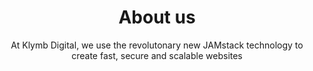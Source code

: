 ---
title: "About us"
subtitle: "At Klymb Digital, we use the revolutonary new JAMstack technology to create fast, secure and scalable websites"
image: "images/About.svg"
# meta description
description: "About us"
draft: false

##################### About Section #####################
about_section:
  enable : true
  content : "<p>We chose the JAMstack because of how it effortlessly addresses the shorcomings of the legacy web, especially in the areas of security and scalability.</p>
  
  <p>What the Jamstack offers is a better experience for you, your team and your customers.</p>
  
  <p>You’ll have the peace of mind to focus on your business while your website does what it does without the need for it to always be maintained, without the need for you to break the bank, without the need for you worry about how it will handle your growth.</p>
  
  <p>Blazing fast speed means your customers are happy and happy customers is always good business. It also means Google will be happy with you and your SEO efforts.</p>
  
  <p>At Klymb Digital, our word is our bind, when we tell you we’ll deliver in a month, you can be rest assured we’ll deliver. We have good design processes and developmemt workflow that keesp you in the loop without overwhelming you with the details. You’ll enjoy working with us, it’s a promise.</p>"


##################### Call to action #####################
call_to_action:
  enable : true
  title : "Ready to <span>Work</span> With us?"
  content : "A website is usually the first point of contact between your business and your prospects. We can create one for you that portrays the true essence of your business"
  button:
    enable : true
    label : "Request a Booking"
    link : "booking"

---